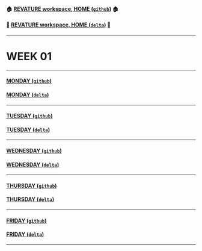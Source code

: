 #### :house: [REVATURE workspace, HOME (`github`)](https://github.com/joedonline/REVATURE__workspace)  :house:
#### :house_with_garden: [REVATURE workspace, HOME (`delta`)](https://github.com/deltachannel/REVATURE__workspace) :house_with_garden:
---
# WEEK 01

---
#### [MONDAY (`github`)](https://github.com/joedonline/REVATURE__workspace/tree/master/WEEK__01/__01_MONDAY)
#### [MONDAY (`delta`)](https://github.com/deltachannel/REVATURE__workspace/tree/master/WEEK__01/__01_MONDAY)

---
#### [TUESDAY (`github`)](https://github.com/joedonline/REVATURE__workspace/tree/master/WEEK__01/__02_TUESDAY)
#### [TUESDAY (`delta`)](https://github.com/deltachannel/REVATURE__workspace/tree/master/WEEK__01/__02_TUESDAY)

---
#### [WEDNESDAY (`github`)](https://github.com/joedonline/REVATURE__workspace/tree/master/WEEK__01/__03_WEDNESDAY)
#### [WEDNESDAY (`delta`)](https://github.com/deltachannel/REVATURE__workspace/tree/master/WEEK__01/__03_WEDNESDAY)

---
#### [THURSDAY (`github`)](https://github.com/joedonline/REVATURE__workspace/tree/master/WEEK__01/__04_THURSDAY)
#### [THURSDAY (`delta`)](https://github.com/deltachannel/REVATURE__workspace/tree/master/WEEK__01/__04_THURSDAY)

---
#### [FRIDAY (`github`)](https://github.com/joedonline/REVATURE__workspace/tree/master/WEEK__01/__05_FRIDAY)
#### [FRIDAY (`delta`)](https://github.com/deltachannel/REVATURE__workspace/tree/master/WEEK__01/__05_FRIDAY)

---
